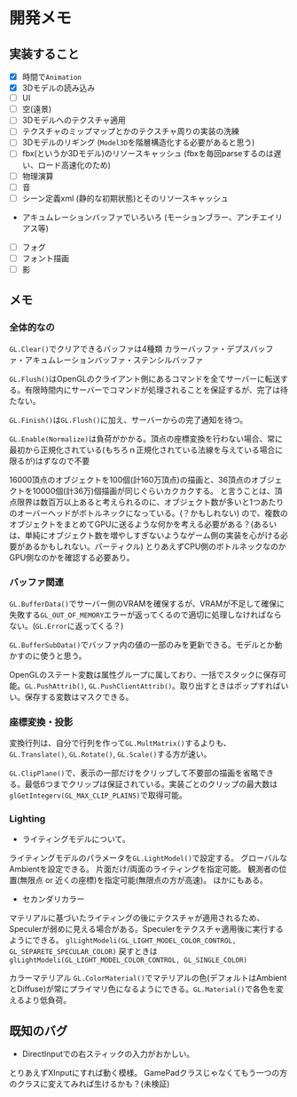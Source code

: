 # 開発メモ


## 実装すること

- [x] 時間で```Animation```
- [x] 3Dモデルの読み込み
- [ ] UI
- [ ] 空(遠景)
- [ ] 3Dモデルへのテクスチャ適用
- [ ] テクスチャのミップマップとかのテクスチャ周りの実装の洗練
- [ ] 3Dモデルのリギング (```Model3D```を階層構造化する必要があると思う)
- [ ] fbx(というか3Dモデル)のリソースキャッシュ (fbxを毎回parseするのは遅い、ロード高速化のため)
- [ ] 物理演算
- [ ] 音
- [ ] シーン定義xml (静的な初期状態)とそのリソースキャッシュ
- アキュムレーションバッファでいろいろ (モーションブラー、アンチエイリアス等)
- [ ] フォグ
- [ ] フォント描画
- [ ] 影

## メモ

### 全体的なの

```GL.Clear()```でクリアできるバッファは4種類
カラーバッファ・デプスバッファ・アキュムレーションバッファ・ステンシルバッファ

```GL.Flush()```はOpenGLのクライアント側にあるコマンドを全てサーバーに転送する。有限時間内にサーバーでコマンドが処理されることを保証するが、完了は待たない。

```GL.Finish()```は```GL.Flush()```に加え、サーバーからの完了通知を待つ。

```GL.Enable(Normalize)```は負荷がかかる。頂点の座標変換を行わない場合、常に最初から正規化されている(もちろｎ正規化されている法線を与えている場合に限るが)はずなので不要

16000頂点のオブジェクトを100個(計160万頂点)の描画と、36頂点のオブジェクトを10000個(計36万)個描画が同じぐらいカクカクする。
と言うことは、頂点限界は数百万以上あると考えられるのに、オブジェクト数が多いと1つあたりのオーバーヘッドがボトルネックになっている。(？かもしれない)
ので、複数のオブジェクトをまとめてGPUに送るような何かを考える必要がある？(あるいは、単純にオブジェクト数を増やしすぎないようなゲーム側の実装を心がける必要があるかもしれない。パーティクル)
とりあえずCPU側のボトルネックなのかGPU側なのかを確認する必要あり。

### バッファ関連

```GL.BufferData()```でサーバー側のVRAMを確保するが、VRAMが不足して確保に失敗する```GL_OUT_OF_MEMORY```エラーが返ってくるので適切に処理しなければならない。(```GL.Error```に返ってくる？)

```GL.BufferSubData()```でバッファ内の値の一部のみを更新できる。モデルとか動かすのに使うと思う。

OpenGLのステート変数は属性グループに属しており、一括でスタックに保存可能。```GL.PushAttrib()```, ```GL.PushClientAttrib()```。取り出すときはポップすればいい。保存する変数はマスクできる。

### 座標変換・投影

変換行列は、自分で行列を作って```GL.MultMatrix()```するよりも、```GL.Translate()```, ```GL.Rotate()```, ```GL.Scale()```する方が速い。

```GL.ClipPlane()```で、表示の一部だけをクリップして不要部の描画を省略できる。最低6つまでクリップは保証されている。実装ごとのクリップの最大数は```glGetIntegerv(GL_MAX_CLIP_PLAINS)```で取得可能。

### Lighting

- ライティングモデルについて。

ライティングモデルのパラメータを```GL.LightModel()```で設定する。
グローバルなAmbientを設定できる。
片面だけ/両面のライティングを指定可能。
観測者の位置(無限点 or 近くの座標)を指定可能(無限点の方が高速)。
ほかにもある。

- セカンダリカラー

マテリアルに基づいたライティングの後にテクスチャが適用されるため、Speculerが弱めに見える場合がある。Speculerをテクスチャ適用後に実行するようにできる。
```glLightModeli(GL_LIGHT_MODEL_COLOR_CONTROL, GL_SEPARETE_SPECULAR_COLOR)```
戻すときは
```glLightModeli(GL_LIGHT_MODEL_COLOR_CONTROL, GL_SINGLE_COLOR)```

カラーマテリアル
```GL.ColorMaterial()```でマテリアルの色(デフォルトはAmbientとDiffuse)が常にプライマリ色になるようにできる。```GL.Material()```で各色を変えるより低負荷。

## 既知のバグ

- DirectInputでの右スティックの入力がおかしい。

とりあえずXInputにすれば動く模様。
GamePadクラスじゃなくてもう一つの方のクラスに変えてみれば生けるかも？(未検証)
